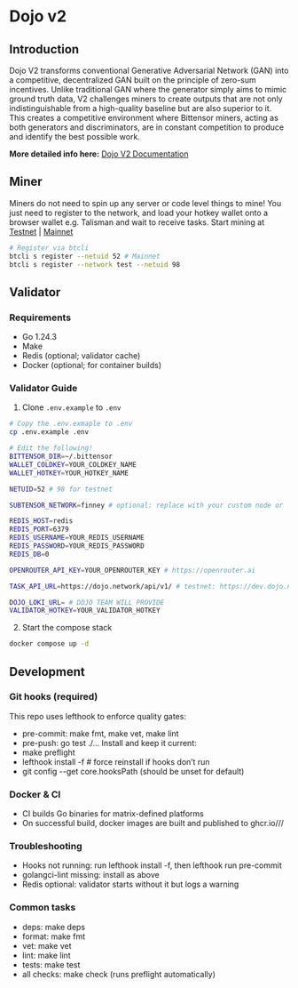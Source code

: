 # Dojo v2

## Introduction

Dojo V2 transforms conventional Generative Adversarial Network (GAN) into a competitive, decentralized GAN built on the principle of zero-sum incentives. Unlike traditional GAN where the generator simply aims to mimic ground truth data, V2 challenges miners to create outputs that are not only indistinguishable from a high-quality baseline but are also superior to it. This creates a competitive environment where Bittensor miners, acting as both generators and discriminators, are in constant competition to produce and identify the best possible work.

**More detailed info here:** [Dojo V2 Documentation](https://docs.tensorplex.ai/tensorplex-docs/tensorplex-dojo-bittensor-subnet/subnet-mechanism)

## Miner

Miners do not need to spin up any server or code level things to mine! You just need to register to the network, and load your hotkey wallet onto a browser wallet e.g. Talisman and wait to receive tasks.
Start mining at [Testnet](https://testnet.dojo.network) | [Mainnet](https://dojo.network)

```bash
# Register via btcli
btcli s register --netuid 52 # Mainnet
btcli s register --network test --netuid 98
```

## Validator

### Requirements

- Go 1.24.3
- Make
- Redis (optional; validator cache)
- Docker (optional; for container builds)

### Validator Guide

1. Clone `.env.example` to `.env`

```bash
# Copy the .env.exmaple to .env
cp .env.example .env

# Edit the following!
BITTENSOR_DIR=~/.bittensor
WALLET_COLDKEY=YOUR_COLDKEY_NAME
WALLET_HOTKEY=YOUR_HOTKEY_NAME

NETUID=52 # 98 for testnet

SUBTENSOR_NETWORK=finney # optional: replace with your custom node or `test` for testnet

REDIS_HOST=redis
REDIS_PORT=6379
REDIS_USERNAME=YOUR_REDIS_USERNAME
REDIS_PASSWORD=YOUR_REDIS_PASSWORD
REDIS_DB=0

OPENROUTER_API_KEY=YOUR_OPENROUTER_KEY # https://openrouter.ai

TASK_API_URL=https://dojo.network/api/v1/ # testnet: https://dev.dojo.network/api/v1

DOJO_LOKI_URL= # DOJO TEAM WILL PROVIDE
VALIDATOR_HOTKEY=YOUR_VALIDATOR_HOTKEY
```

2. Start the compose stack

```bash
docker compose up -d
```

## Development

### Git hooks (required)

This repo uses lefthook to enforce quality gates:

- pre-commit: make fmt, make vet, make lint
- pre-push: go test ./...
  Install and keep it current:
- make preflight
- lefthook install -f # force reinstall if hooks don’t run
- git config --get core.hooksPath (should be unset for default)

### Docker & CI

- CI builds Go binaries for matrix-defined platforms
- On successful build, docker images are built and published to ghcr.io/<owner>/<repo>/<app>

### Troubleshooting

- Hooks not running: run lefthook install -f, then lefthook run pre-commit
- golangci-lint missing: install as above
- Redis optional: validator starts without it but logs a warning

### Common tasks

- deps: make deps
- format: make fmt
- vet: make vet
- lint: make lint
- tests: make test
- all checks: make check (runs preflight automatically)
